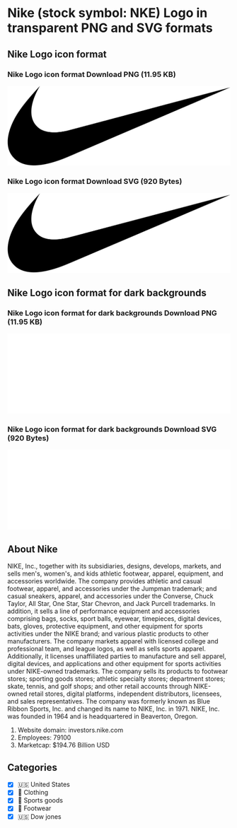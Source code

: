 # Nike (stock symbol: NKE) Logo in transparent PNG and SVG formats

## Nike Logo icon format

### Nike Logo icon format Download PNG (11.95 KB)

![Nike Logo icon format Download PNG (11.95 KB)](/img/orig/NKE-0c8add60.png)

### Nike Logo icon format Download SVG (920 Bytes)

![Nike Logo icon format Download SVG (920 Bytes)](/img/orig/NKE-7990cc64.svg)

## Nike Logo icon format for dark backgrounds

### Nike Logo icon format for dark backgrounds Download PNG (11.95 KB)

![Nike Logo icon format for dark backgrounds Download PNG (11.95 KB)](/img/orig/NKE.D-14bad6cf.png)

### Nike Logo icon format for dark backgrounds Download SVG (920 Bytes)

![Nike Logo icon format for dark backgrounds Download SVG (920 Bytes)](/img/orig/NKE.D-a5308cd3.svg)

## About Nike

NIKE, Inc., together with its subsidiaries, designs, develops, markets, and sells men's, women's, and kids athletic footwear, apparel, equipment, and accessories worldwide. The company provides athletic and casual footwear, apparel, and accessories under the Jumpman trademark; and casual sneakers, apparel, and accessories under the Converse, Chuck Taylor, All Star, One Star, Star Chevron, and Jack Purcell trademarks. In addition, it sells a line of performance equipment and accessories comprising bags, socks, sport balls, eyewear, timepieces, digital devices, bats, gloves, protective equipment, and other equipment for sports activities under the NIKE brand; and various plastic products to other manufacturers. The company markets apparel with licensed college and professional team, and league logos, as well as sells sports apparel. Additionally, it licenses unaffiliated parties to manufacture and sell apparel, digital devices, and applications and other equipment for sports activities under NIKE-owned trademarks. The company sells its products to footwear stores; sporting goods stores; athletic specialty stores; department stores; skate, tennis, and golf shops; and other retail accounts through NIKE-owned retail stores, digital platforms, independent distributors, licensees, and sales representatives. The company was formerly known as Blue Ribbon Sports, Inc. and changed its name to NIKE, Inc. in 1971. NIKE, Inc. was founded in 1964 and is headquartered in Beaverton, Oregon.

1. Website domain: investors.nike.com
2. Employees: 79100
3. Marketcap: $194.76 Billion USD


## Categories
- [x] 🇺🇸 United States
- [x] 👚 Clothing
- [x] 🎾 Sports goods
- [x] 👟 Footwear
- [x] 🇺🇸 Dow jones
